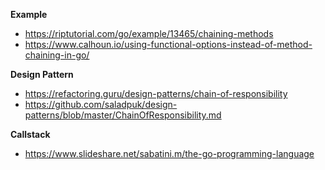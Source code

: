 **Example**
- https://riptutorial.com/go/example/13465/chaining-methods
- https://www.calhoun.io/using-functional-options-instead-of-method-chaining-in-go/

**Design Pattern**
- https://refactoring.guru/design-patterns/chain-of-responsibility
- https://github.com/saladpuk/design-patterns/blob/master/ChainOfResponsibility.md

**Callstack**
- https://www.slideshare.net/sabatini.m/the-go-programming-language